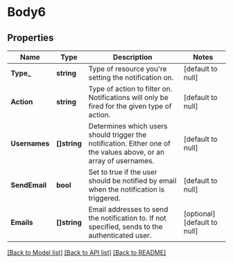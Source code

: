 # Body6

## Properties
Name | Type | Description | Notes
------------ | ------------- | ------------- | -------------
**Type_** | **string** | Type of resource you&#x27;re setting the notification on. | [default to null]
**Action** | **string** | Type of action to filter on. Notifications will only be fired for the given type of action. | [default to null]
**Usernames** | **[]string** | Determines which users should trigger the notification. Either one of the values above, or an array of usernames. | [default to null]
**SendEmail** | **bool** | Set to true if the user should be notified by email when the notification is triggered. | [default to null]
**Emails** | **[]string** | Email addresses to send the notification to. If not specified, sends to the authenticated user. | [optional] [default to null]

[[Back to Model list]](../README.md#documentation-for-models) [[Back to API list]](../README.md#documentation-for-api-endpoints) [[Back to README]](../README.md)

